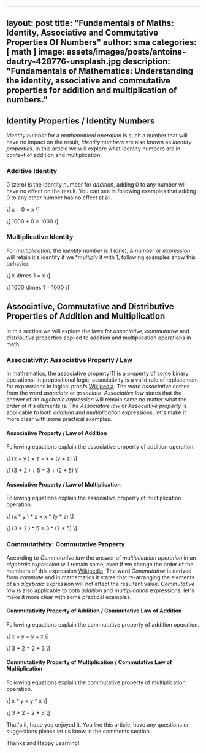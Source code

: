 
---
layout: post
title:  "Fundamentals of Maths: Identity, Associative and Commutative Properties Of Numbers"
author: sma
categories: [ math ]
image: assets/images/posts/antoine-dautry-428776-unsplash.jpg
description: "Fundamentals of Mathematics: Understanding the identity, associative and commutative properties for addition and multiplication of numbers."
---

## Identity Properties / Identity Numbers
*Identity number* for a *mathematical operation* is such a number that will have no impact on the result, *identity numbers* are also known as *identity properties*. In this article we will explore what identity numbers are in context of addition and multiplication.

### Additive Identity
$0$ (zero) is the identity number for *addition*, adding $0$ to any number will have no effect on the result. You can see in following examples that adding $0$ to any other number has no effect at all.

\\[
x + 0 = x
\\]

\\[
1000 + 0 = 1000
\\]

### Multiplicative Identity
For *multiplication*, the *identity number* is $1$ (one), A *number* or *expression* will retain it's identify if we **multiply* it with $1$, following examples show this behavior.

\\[
x \times 1 = x
\\]

\\[
1000 \times 1 = 1000
\\]

## Associative, Commutative and Distributive Properties of Addition and Multiplication

In this section we will explore the laws for *associative*, *commutative* and *distributive* properties applied to  addition and multiplication operations in math.

### Associativity: Associative Property / Law

In mathematics, the associative property[1] is a property of some binary operations. In propositional logic, associativity is a valid rule of replacement for expressions in logical proofs [Wikipedia](https://en.wikipedia.org/wiki/Associative_property). The word *associative* comes from the word *associate* or *associate*. *Associative law* states that the answer of an *algebraic expression* will remain same no matter what the *order* of it's elements is. The *Associative law* or *Associative property* is applicable to both *addition* and *multiplication* expressions, let's make it more clear with some practical examples.

#### Associative Property / Law of Addition

Following equations explain the associative property of addition operation. 

\\[
(x + y ) + z  = x + (y + z)
\\]

\\[
(3 + 2 ) + 5  = 3 + (2 + 5)
\\]

#### Associative Property / Law of Multiplication

Following equations explain the associative property of multiplication operation.

\\[
(x * y ) * z  = x * (y * z)
\\]

\\[
(3 * 2 ) * 5  = 3 * (2 * 5)
\\]

### Commutativity: Commutative Property
According to *Commutative law* the answer of *multiplication operation* in an *algebraic expression* will remain same, even if we change the order of the members of this expression [Wikipedia](https://en.wikipedia.org/wiki/Commutative_property). The word *Commutative* is derived from *commute* and in mathematics it states that re-arranging the elements of an *algebraic* expression will not affect the resultant value. *Commutative law* is also applicable to both *addition* and *multiplication* expressions, let's make it more clear with some practical examples.

#### Commutativity Property of Addition / Commutative Law of Addition

Following equations explain the commutative property of addition operation.

\\[
x + y = y + x
\\]

\\[
3 + 2 = 2 + 3
\\]

#### Commutativity Property of Multiplication / Commutative Law of Multiplication

Following equations explain the commutative property of multiplication operation.

\\[
x * y = y * x
\\]

\\[
3 * 2 = 2 * 3
\\]



That's it, hope you enjoyed it. You like this article, have any questions or suggestions please let us know in the comments section.

Thanks and Happy Learning!
